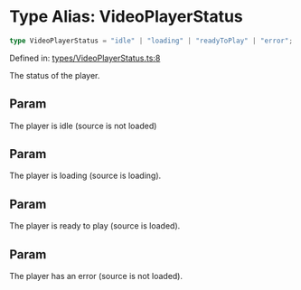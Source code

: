# Type Alias: VideoPlayerStatus

```ts
type VideoPlayerStatus = "idle" | "loading" | "readyToPlay" | "error";
```

Defined in: [types/VideoPlayerStatus.ts:8](https://github.com/TheWidlarzGroup/react-native-video/blob/1403959cf63e77ce519800110e1872cc843e5d0f/packages/react-native-video/src/core/types/VideoPlayerStatus.ts#L8)

The status of the player.

## Param

The player is idle (source is not loaded)

## Param

The player is loading (source is loading).

## Param

The player is ready to play (source is loaded).

## Param

The player has an error (source is not loaded).
